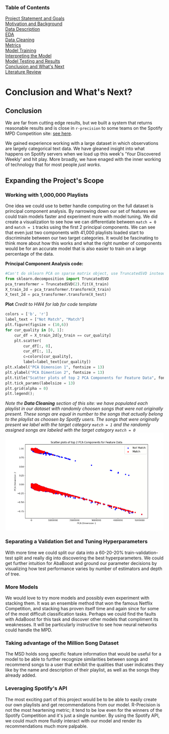 ### Table of Contents
[Project Statement and Goals](https://tralpha.github.io/spotify-project/project-statement-and-goals.html) <br>
[Motivation and Background](https://tralpha.github.io/spotify-project/motivation-and-background.html) <br>
[Data Description](https://tralpha.github.io/spotify-project/data-description.html) <br>
[EDA](https://tralpha.github.io/spotify-project/eda.html) <br>
[Data Cleaning](https://tralpha.github.io/spotify-project/data-cleaning.html) <br>
[Metrics](https://tralpha.github.io/spotify-project/metrics.html) <br>
[Model Training](https://tralpha.github.io/spotify-project/model-training.html) <br>
[Interpreting the Model](https://tralpha.github.io/spotify-project/interpreting-the-model.html) <br>
[Model Testing and Results](https://tralpha.github.io/spotify-project/model-testing-and-results.html) <br>
[Conclusion and What's Next](https://tralpha.github.io/spotify-project/conclusion.html) <br>
[Literature Review](https://tralpha.github.io/spotify-project/literature-review.html) <br>


# Conclusion and What's Next?

## Conclusion
We are far from cutting edge results, but we built a system that returns reasonable results and is close in `r-precision` to some teams on the Spotify MPD Competition site: [see here](https://recsys-challenge.spotify.com/static/final_main_leaderboard.html).

We gained experience working with a large dataset in which observations are largely categorical text data.  We have gleaned insight into what happens on Spotify servers when we load up this week's 'Your Discovered Weekly' and hit play.  More broadly, we have enaged with the inner working of technology that for most people *just works*.

## Expanding the Project's Scope

### Working with 1,000,000 Playlists
One idea we could use to better handle computing on the full dataset is principal component analysis.  By narrowing down our set of features we could train models faster and experiment more with model tuning.  We did create a visualization to see how we can differentiate between `match = 0` and `match = 1` tracks using the first 2 principal components.  We can see that even just two components with 41,000 playlists loaded start to discriminate between our two target categories.  It would be fascinating to think more about how this works and what the right number of components would be for an accurate model that is also easier to train on a large percentage of the data.

**Principal Component Analysis code:**
```python
#Can't do sklearn PCA on sparse matrix object, use TruncatedSVD instead
from sklearn.decomposition import TruncatedSVD
pca_transformer = TruncatedSVD(2).fit(X_train) 
X_train_2d = pca_transformer.transform(X_train)
X_test_2d = pca_transformer.transform(X_test)
```

**Plot**
*Credit to HW4 for lab for code template*
```python
colors = ['b', 'r']
label_text = ["Not Match", "Match"] 
plt.figure(figsize = (10,6))
for cur_quality in [0, 1]:
    cur_df = X_train_2d[y_train == cur_quality] 
    plt.scatter(
        cur_df[:, 0],
        cur_df[:, 1], 
        c=colors[cur_quality], 
        label=label_text[cur_quality])
plt.xlabel("PCA Dimension 1", fontsize = 13)
plt.ylabel("PCA Dimention 2", fontsize = 13)
plt.title("Scatter plots of top 2 PCA Components for Feature Data", fontsize = 15) 
plt.tick_params(labelsize = 13)
plt.grid(alpha = 0)
plt.legend();
```
*Note the **Data Cleaning** section of this site:  we have populated each playlist in our dataset with randomly choosen songs that were not originally present.  These songs are equal in number to the songs that actually belong to the playlist as choosen by Spotify users.  The songs that were originally present we label with the target category `match = 1` and the randomly assigned songs are labeled with the target category `match = 0`*
![fig1](images/pca.png)

### Separating a Validation Set and Tuning Hyperparameters
With more time we could split our data into a 60-20-20% train-validation-test split and really dig into discovering the best hyperparameters.  We could get further intuition for AbaBoost and ground our parameter decisions by visualizing how test performance varies by number of estimators and depth of tree.

### More Models
We would love to try more models and possibly even experiment with stacking them.  It was an ensemble method that won the famous Netflix Competition, and stacking has proven itself time and again since for some of the most difficult classification tasks.  Perhaps we could find the faults with AdaBoost for this task and discover other models that compliment its weaknesses.  It will be particularly instructive to see how neural networks could handle the MPD.

### Taking advantage of the Million Song Dataset
The MSD holds song specific feature information that would be useful for a model to be able to further recognize similarities between songs and recommend songs to a user that exhibit the qualities that user indicates they like by the name and description of their playlist, as well as the songs they already added.

### Leveraging Spotify's API
The most exciting part of this project would be to be able to easily create our own playlists and get recommendations from our model.  R-Precision is not the most heartening metric; it tend to be low even for the winners of the Spotify Competition and it's just a single number.  By using the Spotify API, we could much more fluidly interact with our model and render its recommendations much more palpable.
